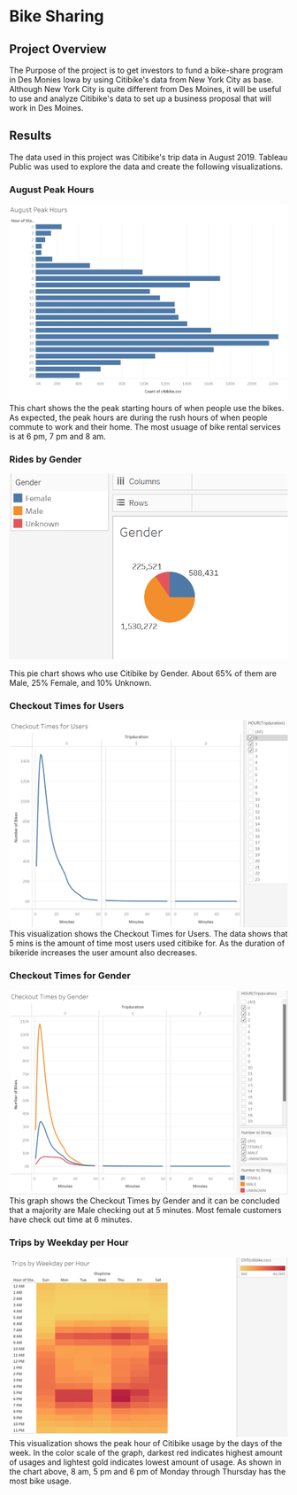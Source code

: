 # Bike Sharing

## Project Overview
The Purpose of the project is to get investors to fund a bike-share program in Des Monies Iowa by using Citibike's data from New York City as base. Although New York City is quite different from Des Moines, it will be useful to use and analyze Citibike's data to set up a business proposal that will work in Des Moines. 

## Results

The data used in this project was Citibike's trip data in August 2019. Tableau Public was used to explore the data and create the following visualizations. 
### August Peak Hours
![Augustpeakhours](https://github.com/Monsaiaung/bikesharing/blob/85b4f54c61f1c47bc3552c69ca37210a7c309920/Images/Augustpeakhours.png)
This chart shows the the peak starting hours of when people use the bikes. As expected, the peak hours are during the rush hours of when people commute to work and their home. The most usuage of bike rental services is at 6 pm, 7 pm and 8 am. 

### Rides by Gender 
![Gender](https://github.com/Monsaiaung/bikesharing/blob/5383cf93ba50294488ce669a2d115e4b35468086/Images/Gender.png)

This pie chart shows who use Citibike by Gender. About 65% of them are Male, 25% Female, and 10% Unknown. 

### Checkout Times for Users
![Checkout Times for Users](https://github.com/Monsaiaung/bikesharing/blob/5383cf93ba50294488ce669a2d115e4b35468086/Images/Checkout%20Times%20for%20Users.png)
This visualization shows the Checkout Times for Users. The data shows that 5 mins is the amount of time most users used citibike for. As the duration of bikeride increases the user amount also decreases. 

### Checkout Times for Gender
![Checkout Times for Gender](https://github.com/Monsaiaung/bikesharing/blob/5383cf93ba50294488ce669a2d115e4b35468086/Images/Checkout%20Times%20by%20Gender.png)
This graph shows the Checkout Times by Gender and it can be concluded that a majority are Male checking out at 5 minutes. Most female customers have check out time at 6 minutes.   

### Trips by Weekday per Hour
![Trips by Weekday per Hour](https://github.com/Monsaiaung/bikesharing/blob/5383cf93ba50294488ce669a2d115e4b35468086/Images/Trips%20by%20weekday%20per%20hour.png)
This visualization shows the peak hour of Citibike usage by the days of the week. In the color scale of the graph, darkest red indicates highest amount of usages and lightest gold indicates lowest amount of usage. As shown in the chart above, 8 am, 5 pm and 6 pm of Monday through Thursday has the most bike usage. 

